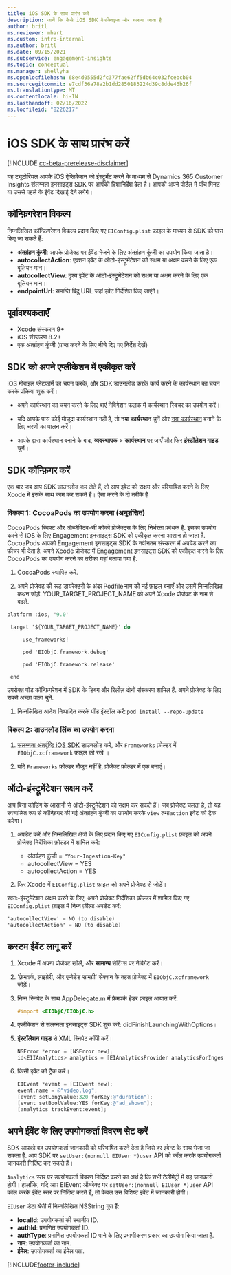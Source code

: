```yaml
---
title: iOS SDK के साथ प्रारंभ करें
description: जानें कि कैसे iOS SDK वैयक्तिकृत और चलाया जाता है
author: britl
ms.reviewer: mhart
ms.custom: intro-internal
ms.author: britl
ms.date: 09/15/2021
ms.subservice: engagement-insights
ms.topic: conceptual
ms.manager: shellyha
ms.openlocfilehash: 68e4d0555d2fc377fae62ff5db64c032fcebcb04
ms.sourcegitcommit: e7cdf36a78a2b1dd2850183224d39c8dde46b26f
ms.translationtype: MT
ms.contentlocale: hi-IN
ms.lasthandoff: 02/16/2022
ms.locfileid: "8226217"
---
```

# <a name="get-started-with-the-ios-sdk"></a>iOS SDK के साथ प्रारंभ करें

[!INCLUDE [cc-beta-prerelease-disclaimer](includes/cc-beta-prerelease-disclaimer.md)]

यह ट्यूटोरियल आपके iOS ऐप्लिकेशन को इंस्ट्रूमेंट करने के माध्यम से Dynamics 365 Customer Insights संलग्नता इनसाइट्स SDK पर आपको दिशानिर्देश देता है। आपको अपने पोर्टल में पाँच मिनट या उससे पहले के ईवेंट दिखाई देने लगेंगे।

## <a name="configuration-options"></a>कॉन्फ़िगरेशन विकल्प

निम्नलिखित कॉन्फ़िगरेशन विकल्प प्रदान किए गए `EIConfig.plist` फ़ाइल के माध्यम से SDK को पास किए जा सकते हैं:

- **अंतर्ग्रहण कुंजी**: आपके प्रोजेक्ट पर ईवेंट भेजने के लिए अंतर्ग्रहण कुंजी का उपयोग किया जाता है।
- **autocollectAction**: एक्शन इवेंट के ऑटो-इंस्ट्रूमेंटेशन को सक्षम या अक्षम करने के लिए एक बूलियन मान।
- **autocollectView**: दृश्य इवेंट के ऑटो-इंस्ट्रूमेंटेशन को सक्षम या अक्षम करने के लिए एक बूलियन मान।
- **endpointUrl**: समाप्ति बिंदु URL जहां इवेंट निर्देशित किए जाएंगे।

## <a name="prerequisites"></a>पूर्वावश्यकताएँ

- Xcode संस्करण 9+
- iOS संस्करण 8.2+
- एक अंतर्ग्रहण कुंजी (प्राप्त करने के लिए नीचे दिए गए निर्देश देखें)

## <a name="integrate-the-sdk-into-your-application"></a>SDK को अपने एप्लीकेशन में एकीकृत करें

iOS मोबाइल प्लेटफॉर्म का चयन करके, और SDK डाउनलोड करके कार्य करने के कार्यस्थान का चयन करके प्रक्रिया शुरू करें।

- अपने कार्यस्थान का चयन करने के लिए बाएं नेविगेशन फलक में कार्यस्थान स्विचर का उपयोग करें।

- यदि आपके पास कोई मौजूदा कार्यस्थान नहीं है, तो **नया कार्यस्थान** चुनें और [नया कार्यस्थान](create-workspace.md) बनाने के लिए चरणों का पालन करें।

- आपके द्वारा कार्यस्थान बनाने के बाद, **व्यवस्थापक** > **कार्यस्थान** पर जाएँ और फिर **इंस्टॉलेशन गाइड** चुनें।

## <a name="configure-the-sdk"></a>SDK कॉन्फ़िगर करें

एक बार जब आप SDK डाउनलोड कर लेते हैं, तो आप इवेंट को सक्षम और परिभाषित करने के लिए Xcode में इसके साथ काम कर सकते हैं। ऐसा करने के दो तरीके हैं

### <a name="option-1-using-cocoapods-recommended"></a>विकल्प 1: CocoaPods का उपयोग करना (अनुशंसित)
CocoaPods स्विफ्ट और ऑब्जेक्टिव-सी कोको प्रोजेक्ट्स के लिए निर्भरता प्रबंधक है. इसका उपयोग करने से iOS के लिए Engagement इनसाइट्स SDK को एकीकृत करना आसान हो जाता है. CocoaPods आपको Engagement इनसाइट्स SDK के नवीनतम संस्करण में अपग्रेड करने का फ़ीचर भी देता है. अपने Xcode प्रोजेक्ट में Engagement इनसाइट्स SDK को एकीकृत करने के लिए CocoaPods का उपयोग करने का तरीका यहां बताया गया है. 

1. CocoaPods स्‍थापित करें. 

1. अपने प्रोजेक्ट की रूट डायरेक्टरी के अंदर Podfile नाम की नई फ़ाइल बनाएँ और उसमें निम्नलिखित कथन जोड़ें. YOUR_TARGET_PROJECT_NAME को अपने Xcode प्रोजेक्ट के नाम से बदलें. 
```objectivec
platform :ios, '9.0'  

 target '${YOUR_TARGET_PROJECT_NAME}' do 

     use_frameworks!   

     pod 'EIObjC.framework.debug' 

     pod 'EIObjC.framework.release' 

 end 
```
उपरोक्त पॉड कॉन्फ़िगरेशन में SDK के डिबग और रिलीज़ दोनों संस्करण शामिल हैं. अपने प्रोजेक्ट के लिए सबसे अच्छा वाला चुनें.

1. निम्नलिखित आदेश निष्पादित करके पॉड इंस्टॉल करें: `pod install --repo-update `

### <a name="option-2-using-download-link"></a>विकल्प 2: डाउनलोड लिंक का उपयोग करना

1. [संलग्नता अंतर्दृष्टि iOS SDK](https://download.pi.dynamics.com/sdk/EI-SDKs/ei-ios-sdk.zip) डाउनलोड करें, और `Frameworks` फ़ोल्डर में `EIObjC.xcframework` फ़ाइल को रखें ।

1. यदि `Frameworks` फ़ोल्डर मौजूद नहीं है, प्रोजेक्ट फ़ोल्डर में एक बनाएं।

## <a name="enable-auto-instrumentation"></a>ऑटो-इंस्ट्रूमेंटेशन सक्षम करें
 
आप बिना कोडिंग के आसानी से ऑटो-इंस्ट्रूमेंटेशन को सक्षम कर सकते हैं। जब प्रोजेक्ट चलता है, तो यह स्वचालित रूप से कॉन्फ़िगर की गई अंतर्ग्रहण कुंजी का उपयोग करके `view` तथा`action` इवेंट को ट्रैक करेगा। 

1. अपडेट करें और निम्नलिखित क्षेत्रों के लिए प्रदान किए गए `EIConfig.plist` फ़ाइल को अपने प्रोजेक्ट निर्देशिका फ़ोल्डर में शामिल करें:
    - अंतर्ग्रहण कुंजी = `"Your-Ingestion-Key"`
    - autocollectView = YES
    - autocollectAction = YES

2. फिर Xcode में `EIConfig.plist` फ़ाइल को अपने प्रोजेक्ट से जोड़ें। 



स्वतः-इंस्ट्रूमेंटेशन अक्षम करने के लिए, अपने प्रोजेक्ट निर्देशिका फ़ोल्डर में शामिल किए गए `EIConfig.plist` फ़ाइल में निम्न फ़ील्ड अपडेट करें: 

```objectivec
'autocollectView' = NO (to disable)
'autocollectAction' = NO (to disable)
```


## <a name="implement-custom-events"></a>कस्टम ईवेंट लागू करें

1. Xcode में अपना प्रोजेक्ट खोलें, और **सामान्य** सेटिंग्‍स पर नेविगेट करें। 
1. 'फ़्रेमवर्क, लाइब्रेरी, और एम्बेडेड सामग्री' सेक्शन के तहत प्रोजेक्ट में `EIObjC.xcframework` जोड़ें।

1. निम्न स्निपेट के साथ AppDelegate.m में फ़्रेमवर्क हेडर फ़ाइल आयात करें:

    ```objectivec
    #import <EIObjC/EIObjC.h>
    ```

1. एप्लीकेशन से संलग्नता इनसाइट्स SDK शुरु करें: didFinishLaunchingWithOptions।
1. **इंस्टॉलेशन गाइड** से XML स्निपेट कॉपी करें।

    ```objectivec
    NSError *error = [NSError new];
    id<EIIAnalytics> analytics = [EIAnalyticsProvider analyticsForIngestionKey:nil error:&error];
    ```

1. किसी इवेंट को ट्रैक करें।

    ```objectivec
    EIEvent *event = [EIEvent new];
    event.name = @"video.log";
    [event setLongValue:320 forKey:@"duration"];
    [event setBoolValue:YES forKey:@"ad_shown"];
    [analytics trackEvent:event];
    ```

## <a name="set-user-details-for-your-event"></a>अपने ईवेंट के लिए उपयोगकर्ता विवरण सेट करें

SDK आपको वह उपयोगकर्ता जानकारी को परिभाषित करने देता है जिसे हर इवेन्ट के साथ भेजा जा सकता है. आप SDK पर `setUser:(nonnull EIUser *)user` API को कॉल करके उपयोगकर्ता जानकारी निर्दिष्ट कर सकते हैं।

`Analytics` स्तर पर उपयोगकर्ता विवरण निर्दिष्ट करने का अर्थ है कि सभी टेलीमेट्री में यह जानकारी होगी। हालाँकि, यदि आप EIEvent ऑब्जेक्ट पर `setUser:(nonnull EIUser *)user` API कॉल करके ईवेंट स्तर पर निर्दिष्ट करते हैं, तो केवल उस विशिष्ट इवेंट में जानकारी होगी।

`EIUser` डेटा श्रेणी में निम्नलिखित NSString गुण हैं:

- **localId**: उपयोगकर्ता की स्थानीय ID.
- **authId**: प्रमाणित उपयोगकर्ता ID.
- **authType**: प्रमाणित उपयोगकर्ता ID पाने के लिए प्रमाणीकरण प्रकार का उपयोग किया जाता है.
- **नाम**: उपयोगकर्ता का नाम.
- **ईमेल**: उपयोगकर्ता का ईमेल पता.


[!INCLUDE[footer-include](../includes/footer-banner.md)]
